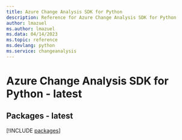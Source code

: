 ```yaml
---
title: Azure Change Analysis SDK for Python
description: Reference for Azure Change Analysis SDK for Python
author: lmazuel
ms.author: lmazuel
ms.data: 04/14/2023
ms.topic: reference
ms.devlang: python
ms.service: changeanalysis
---
```

# Azure Change Analysis SDK for Python - latest
## Packages - latest
[!INCLUDE [packages](change-analysis-index.md)]